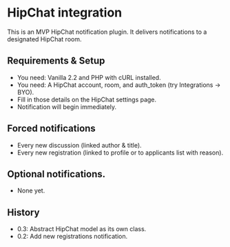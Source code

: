 # HipChat integration

This is an MVP HipChat notification plugin. It delivers notifications to a designated HipChat room.

## Requirements & Setup

* You need: Vanilla 2.2 and PHP with cURL installed.
* You need: A HipChat account, room, and auth_token (try Integrations -> BYO).
* Fill in those details on the HipChat settings page.
* Notification will begin immediately.

## Forced notifications

* Every new discussion (linked author & title).
* Every new registration (linked to profile or to applicants list with reason).

## Optional notifications.

* None yet.


## History

* 0.3: Abstract HipChat model as its own class.
* 0.2: Add new registrations notification.